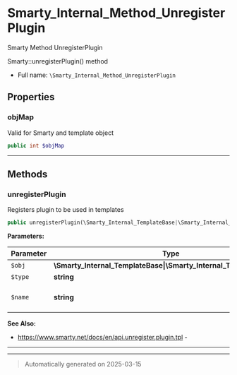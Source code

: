 
# Smarty_Internal_Method_UnregisterPlugin

Smarty Method UnregisterPlugin

Smarty::unregisterPlugin() method

* Full name: `\Smarty_Internal_Method_UnregisterPlugin`



## Properties


### objMap

Valid for Smarty and template object

```php
public int $objMap
```






***

## Methods


### unregisterPlugin

Registers plugin to be used in templates

```php
public unregisterPlugin(\Smarty_Internal_TemplateBase|\Smarty_Internal_Template|\Smarty $obj, string $type, string $name): \Smarty|\Smarty_Internal_Template
```








**Parameters:**

| Parameter | Type | Description |
|-----------|------|-------------|
| `$obj` | **\Smarty_Internal_TemplateBase&#124;\Smarty_Internal_Template&#124;\Smarty** |  |
| `$type` | **string** | plugin type |
| `$name` | **string** | name of template tag |





**See Also:**

* https://www.smarty.net/docs/en/api.unregister.plugin.tpl - 

***


***
> Automatically generated on 2025-03-15
